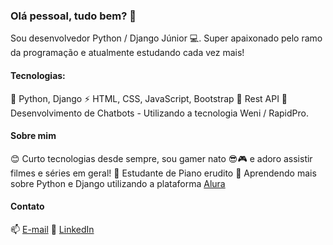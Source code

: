 ### Olá pessoal, tudo bem? 👋

<!--
**bslindoso/bslindoso** is a ✨ _special_ ✨ repository because its `README.md` (this file) appears on your GitHub profile.

Here are some ideas to get you started:

- 🔭 I’m currently working on ...
- 🌱 I’m currently learning ...
- 👯 I’m looking to collaborate on ...
- 🤔 I’m looking for help with ...
- 💬 Ask me about ...
- 📫 How to reach me: ...
- 😄 Pronouns: ...
- ⚡ Fun fact: ...
-->

Sou desenvolvedor Python / Django Júnior 💻. Super apaixonado pelo ramo da programação e atualmente estudando cada vez mais!

#### Tecnologias:

🐍 Python, Django
⚡ HTML, CSS, JavaScript, Bootstrap
🎯 Rest API
💬 Desenvolvimento de Chatbots - Utilizando a tecnologia Weni / RapidPro.

#### Sobre mim
😊 Curto tecnologias desde sempre, sou gamer nato 😎🎮 e adoro assistir filmes e séries em geral!
🎹 Estudante de Piano erudito
🌱 Aprendendo mais sobre Python e Django utilizando a plataforma [Alura](https://www.alura.com.br/)

#### Contato
📫 [E-mail](mailto:brunolindoso@gmail.com)
💜 [LinkedIn](https://www.linkedin.com/in/brunolindosodev/)
